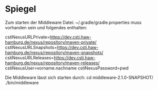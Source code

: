 # Spiegel
Zum starten der Middleware 
Datei: ~/.gradle/gradle.properties muss vorhanden sein und folgendes enthalten:

cstiNexusURLPrivate=https://dev.csti.haw-hamburg.de/nexus/repository/maven-private/
cstiNexusURLSnapshots=https://dev.csti.haw-hamburg.de/nexus/repository/maven-snapshots/
cstiNexusURLReleases=https://dev.csti.haw-hamburg.de/nexus/repository/maven-releases/
cstiNexusUser=vorname.nachname
cstiNexusPassword=pwd

Die Middleware lässt sich starten durch:
cd middleware-2.1.0-SNAPSHOT/
./bin/middleware
